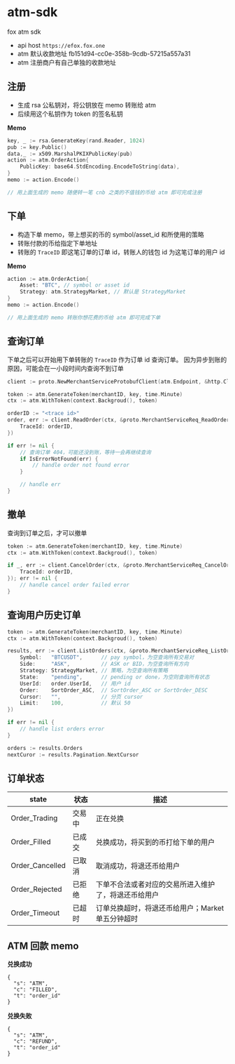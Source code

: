 # atm-sdk
fox atm sdk

* api host `https://efox.fox.one`
* atm 默认收款地址 fb151d94-cc0e-358b-9cdb-57215a557a31 
* atm 注册商户有自己单独的收款地址

## 注册

* 生成 rsa 公私钥对，将公钥放在 memo 转账给 atm
* 后续用这个私钥作为 token 的签名私钥

**Memo**

```go
key, _ := rsa.GenerateKey(rand.Reader, 1024)
pub := key.Public()
data,_ := x509.MarshalPKIXPublicKey(pub)
action := atm.OrderAction{
    PublicKey: base64.StdEncoding.EncodeToString(data),
}
memo := action.Encode()

// 用上面生成的 memo 随便转一笔 cnb 之类的不值钱的币给 atm 即可完成注册
```

## 下单

* 构造下单 memo，带上想买的币的 symbol/asset_id 和所使用的策略
* 转账付款的币给指定下单地址
* 转账的 `TraceID` 即这笔订单的订单 id，转账人的钱包 id 为这笔订单的用户 id

**Memo**

```go
action := atm.OrderAction{
    Asset: "BTC", // symbol or asset id
    Strategy: atm.StrategyMarket, // 默认是 StrategyMarket
}
memo := action.Encode()

// 用上面生成的 memo 转账你想花费的币给 atm 即可完成下单
```

## 查询订单

下单之后可以开始用下单转账的 `TraceID` 作为订单 id 查询订单。
因为异步到账的原因，可能会在一小段时间内查询不到订单

```go
client := proto.NewMerchantServiceProtobufClient(atm.Endpoint, &http.Client{})

token := atm.GenerateToken(merchantID, key, time.Minute)
ctx := atm.WithToken(context.Backgroud(), token)

orderID := "<trace id>"
order, err := client.ReadOrder(ctx, &proto.MerchantServiceReq_ReadOrder{
    TraceId: orderID,
})

if err != nil {
    // 查询订单 404，可能还没到账，等待一会再继续查询
    if IsErrorNotFound(err) {
        // handle order not found error
    }

    // handle err
}
```

## 撤单

查询到订单之后，才可以撤单

```go
token := atm.GenerateToken(merchantID, key, time.Minute)
ctx := atm.WithToken(context.Backgroud(), token)

if _, err := client.CancelOrder(ctx, &proto.MerchantServiceReq_CancelOrder{
    TraceId: orderID,
}); err != nil {
    // handle cancel order failed error
}
```

## 查询用户历史订单

```go
token := atm.GenerateToken(merchantID, key, time.Minute)
ctx := atm.WithToken(context.Backgroud(), token)

results, err := client.ListOrders(ctx, &proto.MerchantServiceReq_ListOrders{
    Symbol:   "BTCUSDT",      // pay symbol，为空查询所有交易对
    Side:     "ASK",          // ASK or BID，为空查询所有方向
    Strategy: StrategyMarket, // 策略，为空查询所有策略
    State:    "pending",      // pending or done，为空则查询所有状态
    UserId:   order.UserId,   // 用户 id
    Order:    SortOrder_ASC,  // SortOrder_ASC or SortOrder_DESC
    Cursor:   "",             // 分页 cursor
    Limit:    100,            // 默认 50
})

if err != nil {
    // handle list orders error
}

orders := results.Orders
nextCuror := results.Pagination.NextCursor
```

## 订单状态

| state | 状态 | 描述 |
|------|------|------|
| Order_Trading | 交易中 | 正在兑换 |
| Order_Filled | 已成交 | 兑换成功，将买到的币打给下单的用户 |
| Order_Cancelled | 已取消 | 取消成功，将退还币给用户 |
| Order_Rejected| 已拒绝| 下单不合法或者对应的交易所进入维护了，将退还币给用户 |
| Order_Timeout| 已超时 | 订单兑换超时，将退还币给用户；Market 单五分钟超时 |

## ATM 回款 memo

**兑换成功**
```json5
{
  "s": "ATM",
  "c": "FILLED",
  "t": "order_id"
}
```

**兑换失败**
```json5
{
  "s": "ATM",
  "c": "REFUND",
  "t": "order_id"
}
```
